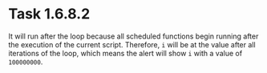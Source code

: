 # Task 1.6.8.2

It will run after the loop because all scheduled functions begin running after
the execution of the current script. Therefore, `i` will be at the value after
all iterations of the loop, which means the alert will show `i` with a value of
`100000000`.

